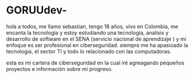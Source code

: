 # GORUUdev-
hola a todos, me llamo sebastian, tengo 18 años, vivo en Colombia, me encanta la tecnologia y estoy estudiando una tecnologia, analisis y desarrollo de software en el SENA (servicio nacional de aprendizaje ) y mi enfoque es ser profesional en ciberseguridad.
siempre me ha apasioado la tecnologia, el sector TI y todo lo relacionado con las computadoras.

esta es mi cartera de ciberseguridad en la cual iré agreagando pequeños proyectos e información sobre mi progreso.

